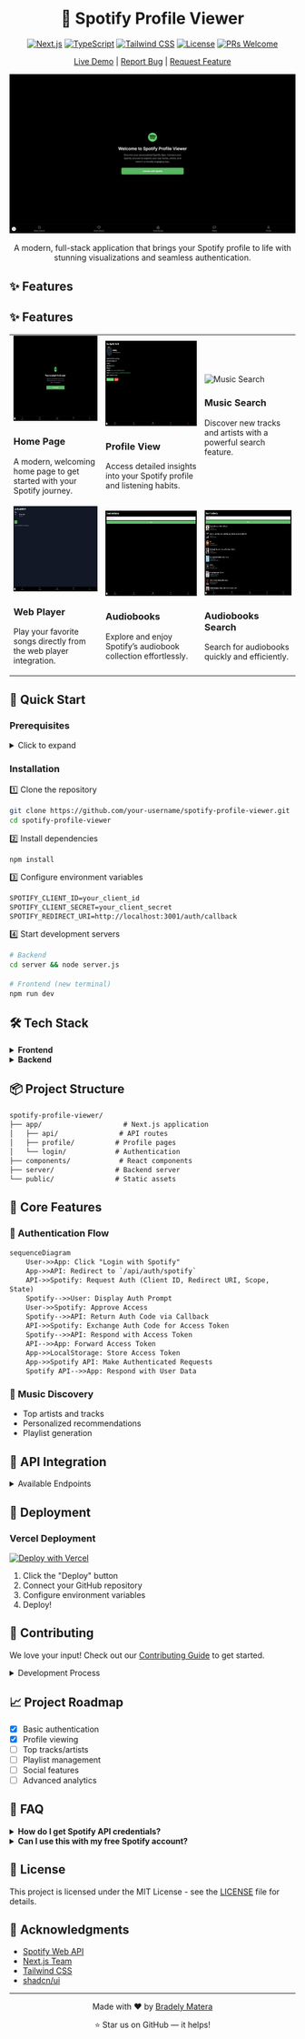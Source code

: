 <div align="center">
  
# 🎵 Spotify Profile Viewer

[![Next.js](https://img.shields.io/badge/Next.js-15.0-black?style=flat&logo=next.js)](https://nextjs.org/)
[![TypeScript](https://img.shields.io/badge/TypeScript-5.0-blue?style=flat&logo=typescript)](https://www.typescriptlang.org/)
[![Tailwind CSS](https://img.shields.io/badge/Tailwind-3.0-38B2AC?style=flat&logo=tailwind-css)](https://tailwindcss.com/)
[![License](https://img.shields.io/badge/license-MIT-green.svg)](https://opensource.org/licenses/MIT)
[![PRs Welcome](https://img.shields.io/badge/PRs-welcome-brightgreen.svg)](http://makeapullrequest.com)

[Live Demo](https://port3-ten.vercel.app/) | [Report Bug](https://github.com/BradleyMatera/Port3/issues) | [Request Feature](https://github.com/BradleyMatera/Port3/issues)

![Spotify Profile Viewer Demo](https://raw.githubusercontent.com/BradleyMatera/Port3/refs/heads/main/Designs/Home.png)

A modern, full-stack application that brings your Spotify profile to life with stunning visualizations and seamless authentication.

</div>

## ✨ Features

## ✨ Features

<table>
  <tr>
    <td>
      <img src="https://raw.githubusercontent.com/BradleyMatera/Port3/main/Designs/Home.png" alt="Home Page" width="200" height="150">
      <h3>Home Page</h3>
      <p>A modern, welcoming home page to get started with your Spotify journey.</p>
    </td>
    <td>
      <img src="https://raw.githubusercontent.com/BradleyMatera/Port3/main/Designs/Profile.png" alt="Profile View" width="200" height="150">
      <h3>Profile View</h3>
      <p>Access detailed insights into your Spotify profile and listening habits.</p>
    </td>
    <td>
      <img src="https://raw.githubusercontent.com/BradleyMatera/Port3/main/Designs/Music%20Search.png" alt="Music Search" width="200" height="150">
      <h3>Music Search</h3>
      <p>Discover new tracks and artists with a powerful search feature.</p>
    </td>
  </tr>
  <tr>
    <td>
      <img src="https://raw.githubusercontent.com/BradleyMatera/Port3/main/Designs/Webplayer.png" alt="Web Player" width="200" height="150">
      <h3>Web Player</h3>
      <p>Play your favorite songs directly from the web player integration.</p>
    </td>
    <td>
      <img src="https://raw.githubusercontent.com/BradleyMatera/Port3/main/Designs/Audiobooks.png" alt="Audiobooks" width="200" height="150">
      <h3>Audiobooks</h3>
      <p>Explore and enjoy Spotify’s audiobook collection effortlessly.</p>
    </td>
    <td>
      <img src="https://raw.githubusercontent.com/BradleyMatera/Port3/main/Designs/AudioBooksSearch.png" alt="Audiobooks Search" width="200" height="150">
      <h3>Audiobooks Search</h3>
      <p>Search for audiobooks quickly and efficiently.</p>
    </td>
  </tr>
</table>

## 🚀 Quick Start

### Prerequisites

<details>
<summary>Click to expand</summary>

- Node.js 16+ ([Download](https://nodejs.org/))
- npm 7+
- MongoDB ([Install](https://www.mongodb.com/try/download/community))
- Spotify Developer Account ([Dashboard](https://developer.spotify.com/dashboard/))

</details>

### Installation

1️⃣ Clone the repository
```bash
git clone https://github.com/your-username/spotify-profile-viewer.git
cd spotify-profile-viewer
```

2️⃣ Install dependencies
```bash
npm install
```

3️⃣ Configure environment variables
```env
SPOTIFY_CLIENT_ID=your_client_id
SPOTIFY_CLIENT_SECRET=your_client_secret
SPOTIFY_REDIRECT_URI=http://localhost:3001/auth/callback
```

4️⃣ Start development servers
```bash
# Backend
cd server && node server.js

# Frontend (new terminal)
npm run dev
```

## 🛠️ Tech Stack

<details>
<summary><b>Frontend</b></summary>

- **Framework:** Next.js 15 with TypeScript 5
- **UI Components:** 
  - Radix UI primitives
  - shadcn/ui components
  - Tailwind CSS
  - Lucide React icons
- **State & Forms:** React Hook Form + Zod
- **Data Visualization:** Recharts
- **Theme:** Next-themes
- **Utils:** date-fns, Embla Carousel

</details>

<details>
<summary><b>Backend</b></summary>

- **Runtime:** Node.js with Express
- **Database:** MongoDB + Mongoose
- **Auth:** Custom OAuth implementation
- **Networking:** Axios
- **Logging:** Morgan

</details>

## 📦 Project Structure

```
spotify-profile-viewer/
├── app/                    # Next.js application
│   ├── api/               # API routes
│   ├── profile/          # Profile pages
│   └── login/            # Authentication
├── components/            # React components
├── server/               # Backend server
└── public/               # Static assets
```

## 🎯 Core Features

### 🔐 Authentication Flow
```mermaid
sequenceDiagram
    User->>App: Click "Login with Spotify"
    App->>API: Redirect to `/api/auth/spotify`
    API->>Spotify: Request Auth (Client ID, Redirect URI, Scope, State)
    Spotify-->>User: Display Auth Prompt
    User->>Spotify: Approve Access
    Spotify-->>API: Return Auth Code via Callback
    API->>Spotify: Exchange Auth Code for Access Token
    Spotify-->>API: Respond with Access Token
    API-->>App: Forward Access Token
    App->>LocalStorage: Store Access Token
    App->>Spotify API: Make Authenticated Requests
    Spotify API-->>App: Respond with User Data
```



### 🎵 Music Discovery

- Top artists and tracks
- Personalized recommendations
- Playlist generation

## 🔄 API Integration

<details>
<summary>Available Endpoints</summary>

| Endpoint | Method | Description |
|----------|---------|-------------|
| `/api/auth/spotify` | GET | Initiate Spotify OAuth |
| `/api/auth/callback` | GET | OAuth callback handler |
| `/api/profile` | GET | Get user profile |
| `/api/top-tracks` | GET | Get user's top tracks |

</details>

</div>

## 🚀 Deployment

### Vercel Deployment

[![Deploy with Vercel](https://vercel.com/button)](https://vercel.com/new/git/external?repository-url=https://github.com/username/spotify-profile-viewer)

1. Click the "Deploy" button
2. Connect your GitHub repository
3. Configure environment variables
4. Deploy!

## 🤝 Contributing

We love your input! Check out our [Contributing Guide](CONTRIBUTING.md) to get started.

<details>
<summary>Development Process</summary>

1. Fork the Project
2. Create your Feature Branch (`git checkout -b feature/AmazingFeature`)
3. Commit your Changes (`git commit -m 'Add some AmazingFeature'`)
4. Push to the Branch (`git push origin feature/AmazingFeature`)
5. Open a Pull Request

</details>

## 📈 Project Roadmap

- [x] Basic authentication
- [x] Profile viewing
- [ ] Top tracks/artists
- [ ] Playlist management
- [ ] Social features
- [ ] Advanced analytics

## 🙋 FAQ

<details>
<summary><b>How do I get Spotify API credentials?</b></summary>
1. Go to Spotify Developer Dashboard
2. Create a new application
3. Copy Client ID and Secret
4. Configure redirect URI
</details>

<details>
<summary><b>Can I use this with my free Spotify account?</b></summary>
Yes! The app works with both Free and Premium Spotify accounts, though some features may be limited with Free accounts.
</details>

## 📄 License

This project is licensed under the MIT License - see the [LICENSE](LICENSE) file for details.

## 🙏 Acknowledgments

- [Spotify Web API](https://developer.spotify.com/documentation/web-api/)
- [Next.js Team](https://nextjs.org/)
- [Tailwind CSS](https://tailwindcss.com/)
- [shadcn/ui](https://ui.shadcn.com/)

---

<div align="center">

Made with ❤️ by [Bradely Matera](https://github.com/BradleyMatera)

⭐️ Star us on GitHub — it helps!

</div>
